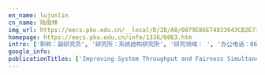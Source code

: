 ```yaml
---
en_name: lujunlin
cn_name: 陆俊林
img_url: https://eecs.pku.edu.cn/__local/D/2D/A0/0879E86E74833943CB2E732967E_9A3C38CC_BD6.vsb?e=.jpg
homepage: https://eecs.pku.edu.cn/info/1336/6063.htm
intro: ['职称：副研究员', '研究所：系统结构研究所', '研究领域： ', '办公电话：86-10-62765828-831', '电子邮件：ljl@pku.edu.cn', '个人主页： ']
google_info: 
publicationTitles: ['Improving System Throughput and Fairness Simultaneously in Shared Memory CMP Systems via Dynamic Bank Partitioning', 'A regular parallel RSA processor', 'Optimal Bypass Monitor for High Performance Last-level Caches', 'SPIRE: improving dynamic binary translation through SPC-indexed indirect branch redirecting', 'Research Progress of UniCore CPUs and PKUnity SoCs', 'Clock domain crossing fault model and coverage metric for validation of SoC design', 'Page Policy Control with Memory Partitioning for DRAM Performance and Power Efficiency', 'Analysis and comparison of NAND flash specific file systems', 'A leakage power estimation method for standard cell based design', 'FEMU: A firmware-based emulation framework for SoC verification', 'TAP prediction: Reusing conditional branch predictor for indirect branches with target address pointers', 'Leakage power reduction for cmos combinational circuits', 'Energy-Efficient Branch Prediction with Compiler-Guided History Stack', 'CVP: an energy-efficient indirect branch prediction with compiler-guided value pattern', 'Energy efficient management scheme for heterogeneous secondary storage system in mobile computers', 'FPGA prototyping of an AMBA-based Windows-compatible SoC', 'An energy-efficient instruction scheduler design with two-level shelving and adaptive banking', 'An Energy-Efficient Branch Prediction Technique via Global-History Noise Reduction', 'CompilerAssisted Value Correlation for Indirect Branch Prediction', 'Efficient Implementation of the RSA Crypto Processor in Deep Submicron Technology', 'WHOLE: A low energy I-Cache with separate way history', 'Locality-aware bank partitioning for shared DRAM MPSoCs', 'An adaptive filtering mechanism for energy efficient data prefetching', 'Improving Inclusive Cache Performance with Two-level Eviction Priority', 'S/DC: A Storage and Energy Efficient Data Prefetcher', 'TERA: A FPGA-based trace-driven emulation framework for designing on-chip communication architectures', 'CASA: A new IFU architecture for power-efficient instruction cache and TLB designs', 'Non-interleaving architecture for hardware implementation of modular multiplication', 'A General Low-Cost Indirect Branch Prediction Using Target Address Pointers', 'VFCC: A verification framework of cache coherence using parallel simulation', 'A hybrid value correlation based indirect jump prediction', 'Swip prediction: Complexity-effective indirect-branch prediction using pointers', 'A Staged Memory Resource Management Method for CMP systems', 'MFAP: Fair Allocation between fully backlogged and non-fully backlogged applications', 'Pre-execution directed prefetching for in-order processors', 'CGA: combining cluster analysis with genetic algorithm for regression suite reduction of microprocessors', 'A PCI Virtualization Mechanism for AMBA Devices in Microsoft Windows [J]', 'Test Program Generation for Microprocessor Verification Using Local Modeling Strategy [J]', 'Slice analysis based Bayesian power model for sequential circuits', 'Reuse distance based cache leakage control', 'DangKiller: Eliminating Dangling Pointers Efficiently via Implicit Identifier', 'SMA: Eliminate Memory Spatial Errors via Saturation Memory Access', '一种通用的使用目标地址指针的低开销间接转移预测技术', 'SOLE: Speculative One-cycle Load Execution with scalability, high-performance and energy-efficiency', '基于活跃写指令窗口的可扩展访存长前递机制', 'Active Store Window: Enabling Far Store-Load Forwarding with Scalability and Complexity-Efficiency', 'Detect Peripheral Hardware Faults Using I/O-state-based Dynamic Value Invariants', 'Method for reducing the complexity of clock domain crossing design and its verification in system-on-chips', 'Track Down HW Function Faults Using Real SW Invariants', 'CASA: 面向低功耗指令缓存和指令变换旁视缓冲器设计的新型取指单元结构', '采用两级缓置和自适应多体技术的能耗有效的指令调度器设计', 'A new systolic architecture without global broadcast', 'A Comprehensive Study of Executing Ahead Mechanism for In-Order Microprocessors']
---
```

